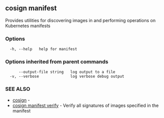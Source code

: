 ## cosign manifest

Provides utilities for discovering images in and performing operations on Kubernetes manifests

### Options

```
  -h, --help   help for manifest
```

### Options inherited from parent commands

```
      --output-file string   log output to a file
  -v, --verbose              log verbose debug output
```

### SEE ALSO

* [cosign](cosign.md)	 - 
* [cosign manifest verify](cosign_manifest_verify.md)	 - Verify all signatures of images specified in the manifest

